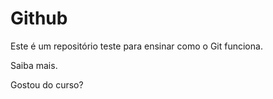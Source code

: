 # Github

Este é um repositório teste para ensinar como o Git funciona.

Saiba mais.

Gostou do curso?
